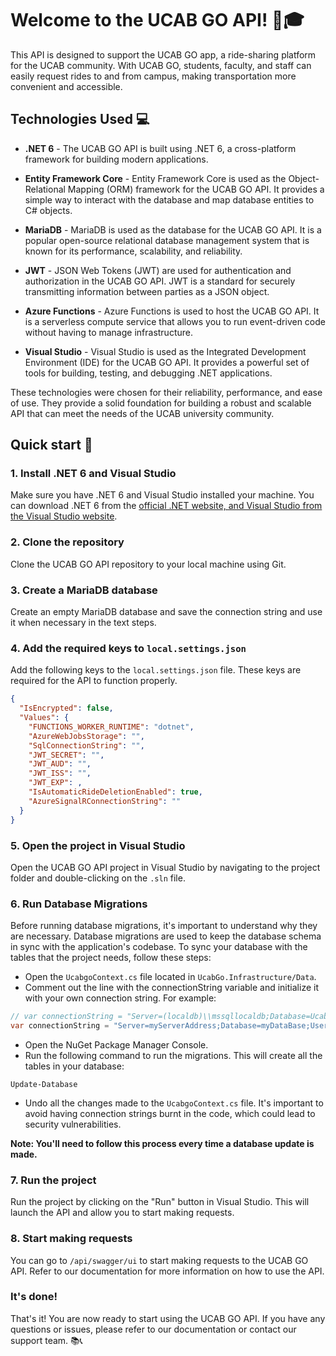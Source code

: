# Welcome to the UCAB GO API! 🚗🎓
This API is designed to support the UCAB GO app, a ride-sharing platform for the UCAB community. With UCAB GO, students, faculty, and staff can easily request rides to and from campus, making transportation more convenient and accessible.

## Technologies Used 💻
- **.NET 6** - The UCAB GO API is built using .NET 6, a cross-platform framework for building modern applications.

- **Entity Framework Core** - Entity Framework Core is used as the Object-Relational Mapping (ORM) framework for the UCAB GO API. It provides a simple way to interact with the database and map database entities to C# objects.

- **MariaDB** - MariaDB is used as the database for the UCAB GO API. It is a popular open-source relational database management system that is known for its performance, scalability, and reliability.

- **JWT** - JSON Web Tokens (JWT) are used for authentication and authorization in the UCAB GO API. JWT is a standard for securely transmitting information between parties as a JSON object.

- **Azure Functions** - Azure Functions is used to host the UCAB GO API. It is a serverless compute service that allows you to run event-driven code without having to manage infrastructure.

- **Visual Studio** - Visual Studio is used as the Integrated Development Environment (IDE) for the UCAB GO API. It provides a powerful set of tools for building, testing, and debugging .NET applications.

These technologies were chosen for their reliability, performance, and ease of use. They provide a solid foundation for building a robust and scalable API that can meet the needs of the UCAB university community.

## Quick start 🚀

### 1. **Install .NET 6 and Visual Studio**

Make sure you have .NET 6 and Visual Studio installed your machine. You can download .NET 6 from the [official .NET website, and Visual Studio from the Visual Studio website](https://visualstudio.microsoft.com/).

### 2. **Clone the repository**

Clone the UCAB GO API repository to your local machine using Git.

### 3. **Create a MariaDB database**

Create an empty MariaDB database and save the connection string and use it when necessary in the text steps.

### 4. **Add the required keys to `local.settings.json`**

Add the following keys to the `local.settings.json` file. These keys are required for the API to function properly.

```json
{
  "IsEncrypted": false,
  "Values": {
    "FUNCTIONS_WORKER_RUNTIME": "dotnet",
    "AzureWebJobsStorage": "",
    "SqlConnectionString": "",
    "JWT_SECRET": "",
    "JWT_AUD": "",
    "JWT_ISS": "",
    "JWT_EXP": ,
    "IsAutomaticRideDeletionEnabled": true,
    "AzureSignalRConnectionString": ""
  }
}
```


### 5. **Open the project in Visual Studio**

Open the UCAB GO API project in Visual Studio by navigating to the project folder and double-clicking on the `.sln` file.

### 6. **Run Database Migrations**

Before running database migrations, it's important to understand why they are necessary. Database migrations are used to keep the database schema in sync with the application's codebase.
To sync your database with the tables that the project needs, follow these steps:
- Open the `UcabgoContext.cs` file located in `UcabGo.Infrastructure/Data`.
- Comment out the line with the connectionString variable and initialize it with your own connection string. For example:
```csharp
// var connectionString = "Server=(localdb)\\mssqllocaldb;Database=Ucabgo;Trusted_Connection=True;MultipleActiveResultSets=true";
var connectionString = "Server=myServerAddress;Database=myDataBase;User Id=myUsername;Password=myPassword;";
```
- Open the NuGet Package Manager Console.
- Run the following command to run the migrations. This will create all the tables in your database:
```
Update-Database
```
- Undo all the changes made to the `UcabgoContext.cs` file. It's important to avoid having connection strings burnt in the code, which could lead to security vulnerabilities.

**Note: You'll need to follow this process every time a database update is made.**

### 7. **Run the project**

Run the project by clicking on the "Run" button in Visual Studio. This will launch the API and allow you to start making requests.

### 8. **Start making requests**

You can go to `/api/swagger/ui` to start making requests to the UCAB GO API. Refer to our documentation for more information on how to use the API.

### It's done!
That's it! You are now ready to start using the UCAB GO API. If you have any questions or issues, please refer to our documentation or contact our support team. 📚📞
